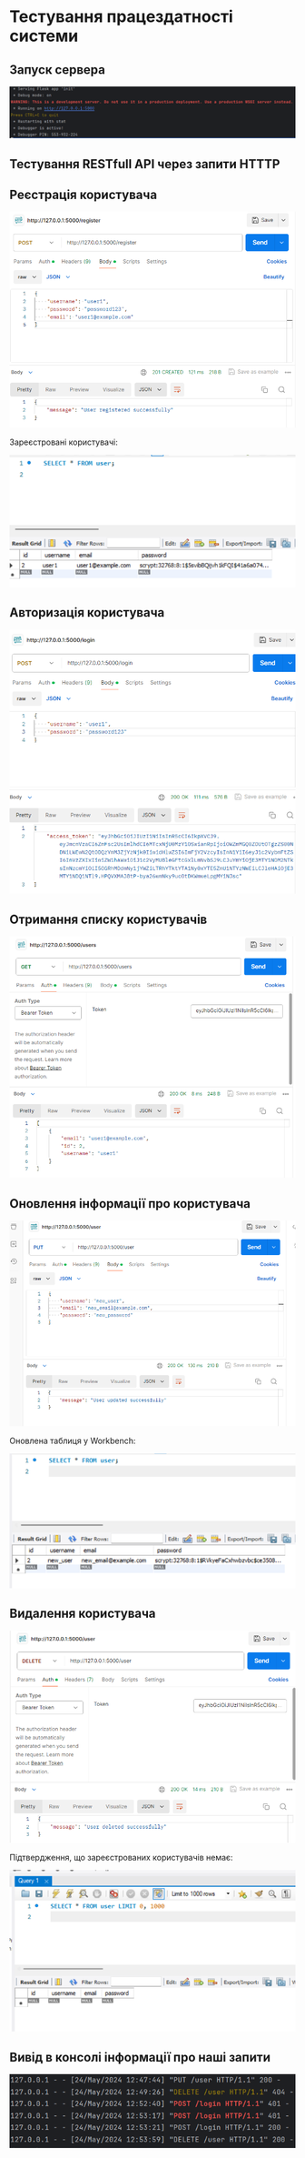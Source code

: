# Тестування працездатності системи

## Запуск сервера

<p align="left">
  <img src="./image-1.png">
</p>

## Тестування RESTfull API через запити HTTTP

## Реєстрація користувача

<p align="left">
  <img src="./image-2.png">
</p>

Зареєстровані користувачі:

<p align="left">
  <img src="./image-3.png">
</p>

## Авторизація користувача

<p align="left">
  <img src="./image-4.png">
</p>

## Отримання списку користувачів

<p align="left">
  <img src="./image-5.png">
</p>

## Оновлення інформації про користувача

<p align="left">
  <img src="./image-6.png">
</p>

Оновлена таблиця у Workbench:

<p align="left">
  <img src="./image-7.png">
</p>

## Видалення користувача

<p align="left">
  <img src="./image-8.png">
</p>

Підтвердження, що зареєстрованих користувачів немає:

<p align="left">
  <img src="./image-9.png">
</p>

## Вивід в консолі інформації про наші запити

<p align="left">
  <img src="./image-10.png">
</p>
